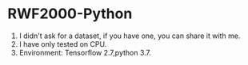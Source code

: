 <!--
 * @Author: wayne
 * @LastEditors: wayne
 * @email: linzhihui@szarobots.com
 * @Date: 2022-05-26 16:09:19
 * @LastEditTime: 2022-05-26 16:42:55
 * @Description: 
-->
# RWF2000-Python

1. I didn't ask for a dataset, if you have one, you can share it with me.
2. I have only tested on CPU.
3. Environment: Tensorflow 2.7,python 3.7.



